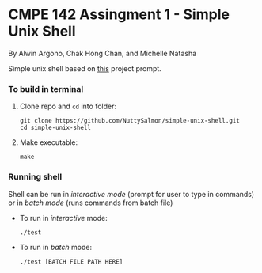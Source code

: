 # CMPE 142 Assingment 1 - Simple Unix Shell
By Alwin Argono, Chak Hong Chan, and Michelle Natasha

Simple unix shell based on [this](https://github.com/remzi-arpacidusseau/ostep-projects/tree/master/processes-shell) project prompt.


### To build in terminal
1. Clone repo and `cd` into folder:

    ```
    git clone https://github.com/NuttySalmon/simple-unix-shell.git
    cd simple-unix-shell
    ```
2. Make executable:

    ```
    make
    ```
### Running shell
Shell can be run in _interactive mode_ (prompt for user to type in commands) or in _batch mode_ (runs commands from batch file)

* To run in _interactive_ mode:
    
    ```
    ./test
    ```

* To run in _batch_ mode:
        
    ```
    ./test [BATCH FILE PATH HERE]
    ```
